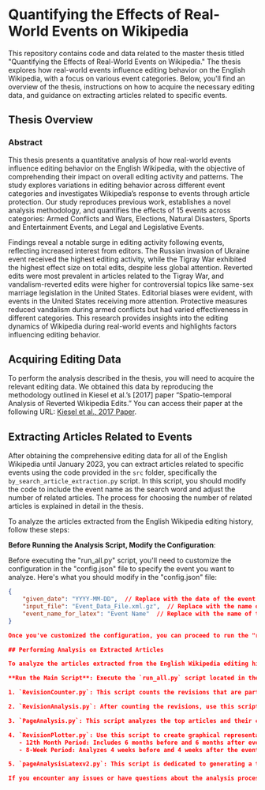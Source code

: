 # Quantifying the Effects of Real-World Events on Wikipedia

This repository contains code and data related to the master thesis titled "Quantifying the Effects of Real-World Events on Wikipedia." The thesis explores how real-world events influence editing behavior on the English Wikipedia, with a focus on various event categories. Below, you'll find an overview of the thesis, instructions on how to acquire the necessary editing data, and guidance on extracting articles related to specific events.

## Thesis Overview

### Abstract

This thesis presents a quantitative analysis of how real-world events influence editing behavior on the English Wikipedia, with the objective of comprehending their impact on overall editing activity and patterns. The study explores variations in editing behavior across different event categories and investigates Wikipedia’s response to events through article protection. Our study reproduces previous work, establishes a novel analysis methodology, and quantifies the effects of 15 events across categories: Armed Conflicts and Wars, Elections, Natural Disasters, Sports and Entertainment Events, and Legal and Legislative Events.

Findings reveal a notable surge in editing activity following events, reflecting increased interest from editors. The Russian invasion of Ukraine event received the highest editing activity, while the Tigray War exhibited the highest effect size on total edits, despite less global attention. Reverted edits were most prevalent in articles related to the Tigray War, and vandalism-reverted edits were higher for controversial topics like same-sex marriage legislation in the United States. Editorial biases were evident, with events in the United States receiving more attention. Protective measures reduced vandalism during armed conflicts but had varied effectiveness in different categories. This research provides insights into the editing dynamics of Wikipedia during real-world events and highlights factors influencing editing behavior.

## Acquiring Editing Data

To perform the analysis described in the thesis, you will need to acquire the relevant editing data. We obtained this data by reproducing the methodology outlined in Kiesel et al.’s [2017] paper “Spatio-temporal Analysis of Reverted Wikipedia Edits.” You can access their paper at the following URL: [Kiesel et al., 2017 Paper](https://webis.de/publications.html#kiesel_2017c).

## Extracting Articles Related to Events

After obtaining the comprehensive editing data for all of the English Wikipedia until January 2023, you can extract articles related to specific events using the code provided in the `src` folder, specifically the `by_search_article_extraction.py` script. In this script, you should modify the code to include the event name as the search word and adjust the number of related articles. The process for choosing the number of related articles is explained in detail in the thesis.

To analyze the articles extracted from the English Wikipedia editing history, follow these steps:

**Before Running the Analysis Script, Modify the Configuration**:

Before executing the "run_all.py" script, you'll need to customize the configuration in the "config.json" file to specify the event you want to analyze. Here's what you should modify in the "config.json" file:

```json
{
    "given_date": "YYYY-MM-DD",  // Replace with the date of the event (e.g., "2023-01-15").
    "input_file": "Event_Data_File.xml.gz",  // Replace with the name of the extracted related articles file.
    "event_name_for_latex": "Event Name"  // Replace with the name of the event for LaTeX files.
}

Once you've customized the configuration, you can proceed to run the "run_all.py" script to perform the analysis.

## Performing Analysis on Extracted Articles

To analyze the articles extracted from the English Wikipedia editing history, follow these steps:

**Run the Main Script**: Execute the `run_all.py` script located in the `src` folder. This main script automates the analysis process by running the following five scripts:

1. `RevisionCounter.py`: This script counts the revisions that are part of our key metrics for the specified timeframe period, as outlined in the thesis.

2. `RevisionAnalysis.py`: After counting the revisions, use this script to perform an in-depth analysis. It provides essential statistical numbers to compare key metrics before and after the event. It also exports a text file with LaTeX code for creating tables containing these numbers.

3. `PageAnalysis.py`: This script analyzes the top articles and their contributions, helping to identify topics that attract the most attention. It also determines the number of protected articles, shedding light on Wikipedia editors' responses to events.

4. `RevisionPlotter.py`: Use this script to create graphical representations of the revisions. It covers two time frame periods:
   - 12th Month Period: Includes 6 months before and 6 months after events, assessing distinct patterns beyond immediate pre/post-event periods.
   - 8-Week Period: Analyzes 4 weeks before and 4 weeks after the event, quantifying editing behavior changes before and after the event and comparing to identify shifts and trends.

5. `pageAnalysisLatexv2.py`: This script is dedicated to generating a text file with LaTeX code for creating tables related to the top articles and their contributions and the number of protected articles, which were analyzed using script 3.

If you encounter any issues or have questions about the analysis process, feel free to reach out for assistance.

